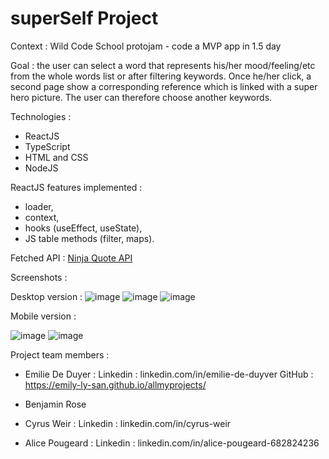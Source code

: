 # superSelf Project

Context : Wild Code School protojam - code a MVP app in 1.5 day

Goal : the user can select a word that represents his/her mood/feeling/etc from the whole words list or after filtering keywords.
Once he/her click, a second page show a corresponding reference which is linked with a super hero picture. The user can therefore choose another keywords.

Technologies : 
- ReactJS
- TypeScript
- HTML and CSS
- NodeJS

ReactJS features implemented : 
- loader,
- context,
- hooks (useEffect, useState),
- JS table methods (filter, maps).

Fetched API : <a href ="https://www.api-ninjas.com/api/quotes">Ninja Quote API</a>

Screenshots :

Desktop version :
![image](https://github.com/user-attachments/assets/6c0d2038-3959-4e7f-b3b6-f902ed441c8c)
![image](https://github.com/user-attachments/assets/24dd4d14-b33b-445e-9024-d645c87b0000)
![image](https://github.com/user-attachments/assets/ead7ccbb-ac07-401c-91d2-9afbe10cf98f)

Mobile version :

![image](https://github.com/user-attachments/assets/fb5d146d-e39e-472b-b329-8ce206263672)
![image](https://github.com/user-attachments/assets/8287271e-881f-428c-ab75-09d68d1c2b52)

Project team members : 
- Emilie De Duyer :
Linkedin : linkedin.com/in/emilie-de-duyver
GitHub : https://emily-ly-san.github.io/allmyprojects/ 

- Benjamin Rose

- Cyrus Weir :
Linkedin : linkedin.com/in/cyrus-weir

- Alice Pougeard :
Linkedin : linkedin.com/in/alice-pougeard-682824236

